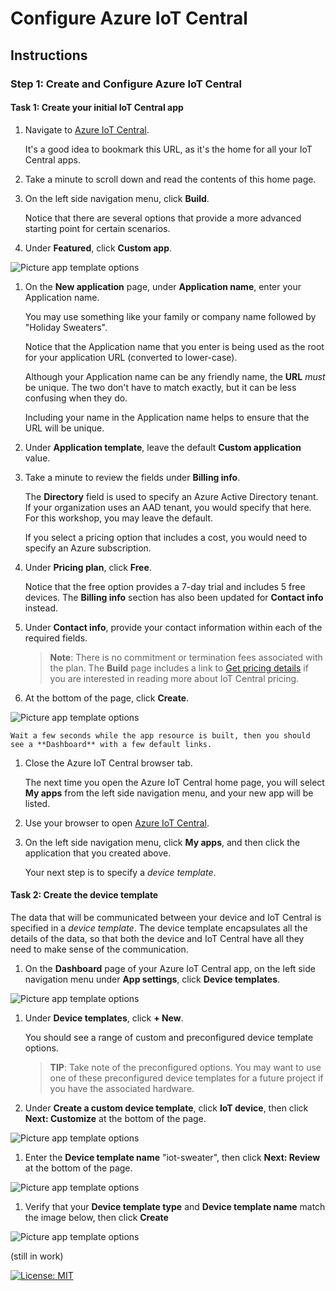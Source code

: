 # Configure Azure IoT Central

## Instructions

### Step 1: Create and Configure Azure IoT Central

#### Task 1: Create your initial IoT Central app

1. Navigate to [Azure IoT Central](https://apps.azureiotcentral.com/?azure-portal=true).

    It's a good idea to bookmark this URL, as it's the home for all your IoT Central apps.

1. Take a minute to scroll down and read the contents of this home page.

1. On the left side navigation menu, click **Build**.

    Notice that there are several options that provide a more advanced starting point for certain scenarios.

1. Under **Featured**, click **Custom app**.

 ![Picture app template options](../assets/iotc-pick-app-template.png)

1. On the **New application** page, under **Application name**, enter your Application name. 

    You may use something like your family or company name followed by "Holiday Sweaters".

    Notice that the Application name that you enter is being used as the root for your application URL (converted to lower-case).

    Although your Application name can be any friendly name, the **URL** _must_ be unique. The two don't have to match exactly, but it can be less confusing when they do.

    Including your name in the Application name helps to ensure that the URL will be unique.

1. Under **Application template**, leave the default **Custom application** value.

1. Take a minute to review the fields under **Billing info**.

    The **Directory** field is used to specify an Azure Active Directory tenant. If your organization uses an AAD tenant, you would specify that here. For this workshop, you may leave the default.

    If you select a pricing option that includes a cost, you would need to specify an Azure subscription.

1. Under **Pricing plan**, click **Free**.

    Notice that the free option provides a 7-day trial and includes 5 free devices. The **Billing info** section has also been updated for **Contact info** instead.

1. Under **Contact info**, provide your contact information within each of the required fields.

    > **Note**: There is no commitment or termination fees associated with the plan. The **Build** page includes a link to [Get pricing details](https://aka.ms/iotcentral-pricing) if you are interested in reading more about IoT Central pricing.

1. At the bottom of the page, click **Create**.

 ![Picture app template options](../assets/iotc-pricing.png)

    Wait a few seconds while the app resource is built, then you should see a **Dashboard** with a few default links.

1. Close the Azure IoT Central browser tab.

    The next time you open the Azure IoT Central home page, you will select **My apps** from the left side navigation menu, and your new app will be listed.

1. Use your browser to open [Azure IoT Central](https://apps.azureiotcentral.com/?azure-portal=true).

1. On the left side navigation menu, click **My apps**, and then click the application that you created above.

    Your next step is to specify a _device template_.

#### Task 2: Create the device template

The data that will be communicated between your device and IoT Central is specified in a _device template_. The device template encapsulates all the details of the data, so that both the device and IoT Central have all they need to make sense of the communication.

1. On the **Dashboard** page of your Azure IoT Central app, on the left side navigation menu under **App settings**, click **Device templates**.

 ![Picture app template options](../assets/iotc-device-teamplate-empty.png)

1. Under **Device templates**, click **+ New**.

    You should see a range of custom and preconfigured device template options.

    > **TIP**: Take note of the preconfigured options. You may want to use one of these preconfigured device templates for a future project if you have the associated hardware.

1. Under **Create a custom device template**, click **IoT device**, then click **Next: Customize** at the bottom of the page.

 ![Picture app template options](../assets/iotc-template-select-type.png)

1. Enter the **Device template name** "iot-sweater", then click **Next: Review** at the bottom of the page.

 ![Picture app template options](../assets/iotc-customize-template.png)

1. Verify that your **Device template type** and **Device template name** match the image below, then click **Create**

 ![Picture app template options](../assets/iotc-device-template-create.png)

(still in work)



[![License: MIT](https://img.shields.io/badge/License-MIT-yellow.svg)](/LICENSE)


